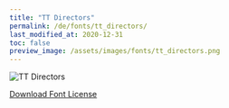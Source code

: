 ```yaml
---
title: "TT Directors"
permalink: /de/fonts/tt_directors/
last_modified_at: 2020-12-31
toc: false
preview_image: /assets/images/fonts/tt_directors.png
---
```

![TT Directors](/assets/images/fonts/tt_directors.png)

[Download Font License](https://github.com/inkstitch/inkstitch/tree/main/fonts/tt_directors/LICENSE)
